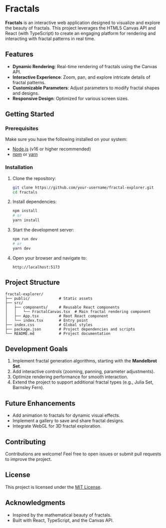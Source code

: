 # Fractals

**Fractals** is an interactive web application designed to visualize and explore the beauty of fractals. This project leverages the HTML5 Canvas API and React (with TypeScript) to create an engaging platform for rendering and interacting with fractal patterns in real time.

## Features

- **Dynamic Rendering**: Real-time rendering of fractals using the Canvas API.
- **Interactive Experience**: Zoom, pan, and explore intricate details of fractal patterns.
- **Customizable Parameters**: Adjust parameters to modify fractal shapes and designs.
- **Responsive Design**: Optimized for various screen sizes.

## Getting Started

### Prerequisites

Make sure you have the following installed on your system:

- [Node.js](https://nodejs.org/) (v16 or higher recommended)
- [npm](https://www.npmjs.com/) or [yarn](https://yarnpkg.com/)

### Installation

1. Clone the repository:

   ```bash
   git clone https://github.com/your-username/fractal-explorer.git
   cd fractals
   ```

2. Install dependencies:

   ```bash
   npm install
   # or
   yarn install
   ```

3. Start the development server:

   ```bash
   npm run dev
   # or
   yarn dev
   ```

4. Open your browser and navigate to:

   ```
   http://localhost:5173
   ```

## Project Structure

```
fractal-explorer/
├── public/             # Static assets
├── src/
│   ├── components/     # Reusable React components
│   │   └── FractalCanvas.tsx  # Main fractal rendering component
│   ├── App.tsx         # Root React component
│   └── index.tsx       # Entry point
├── index.css           # Global styles
├── package.json        # Project dependencies and scripts
└── README.md           # Project documentation
```

## Development Goals

1. Implement fractal generation algorithms, starting with the **Mandelbrot Set**.
2. Add interactive controls (zooming, panning, parameter adjustments).
3. Optimize rendering performance for smooth interaction.
4. Extend the project to support additional fractal types (e.g., Julia Set, Barnsley Fern).

## Future Enhancements

- Add animation to fractals for dynamic visual effects.
- Implement a gallery to save and share fractal designs.
- Integrate WebGL for 3D fractal exploration.

## Contributing

Contributions are welcome! Feel free to open issues or submit pull requests to improve the project.

## License

This project is licensed under the [MIT License](./LICENSE).

## Acknowledgments

- Inspired by the mathematical beauty of fractals.
- Built with React, TypeScript, and the Canvas API.